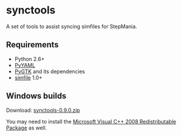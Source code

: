 synctools
=========

A set of tools to assist syncing simfiles for StepMania.

Requirements
------------

* Python 2.6+
* [PyYAML](http://pyyaml.org/)
* [PyGTK](http://www.pygtk.org/) and its dependencies
* [simfile](https://github.com/garcia/simfile) 1.0+

Windows builds
--------------

Download: [synctools-0.9.0.zip](https://garcia.sh/synctools/builds/synctools-0.9.0.zip)

You may need to install the [Microsoft Visual C++ 2008 Redistributable Package](http://www.microsoft.com/en-us/download/details.aspx?id=29) as well.
